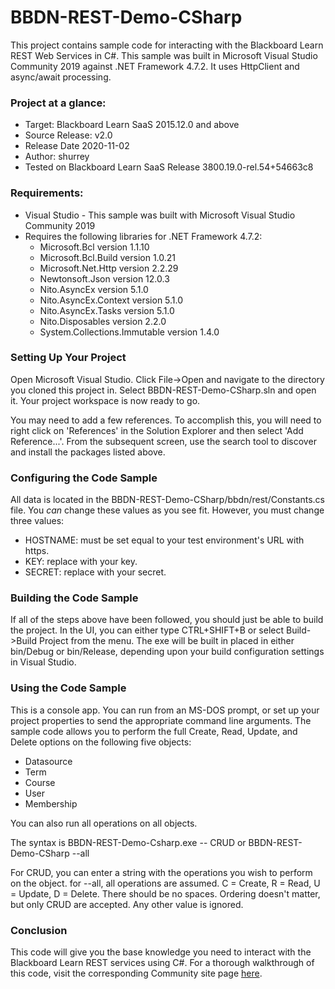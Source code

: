 # BBDN-REST-Demo-CSharp
This project contains sample code for interacting with the Blackboard Learn REST Web Services in C#. This sample was built in Microsoft Visual Studio Community 2019 against .NET Framework 4.7.2. It uses HttpClient and async/await processing.

### Project at a glance:
- Target: Blackboard Learn SaaS 2015.12.0 and above
- Source Release: v2.0
- Release Date  2020-11-02
- Author: shurrey
- Tested on Blackboard Learn SaaS Release 3800.19.0-rel.54+54663c8

### Requirements:
- Visual Studio - This sample was built with Microsoft Visual Studio Community 2019
- Requires the following libraries for .NET Framework 4.7.2:
  - Microsoft.Bcl version 1.1.10
  - Microsoft.Bcl.Build version 1.0.21
  - Microsoft.Net.Http version 2.2.29
  - Newtonsoft.Json version 12.0.3
  - Nito.AsyncEx version 5.1.0
  - Nito.AsyncEx.Context version 5.1.0
  - Nito.AsyncEx.Tasks version 5.1.0
  - Nito.Disposables version 2.2.0
  - System.Collections.Immutable version 1.4.0

### Setting Up Your Project
Open Microsoft Visual Studio. Click File->Open and navigate to the directory you cloned this project in. Select BBDN-REST-Demo-CSharp.sln and open it. Your project workspace is now ready to go.

You may need to add a few references. To accomplish this, you will need to right click on 'References' in the Solution Explorer and then select 'Add Reference...'. From the subsequent screen, use the search tool to discover and install the packages listed above.

### Configuring the Code Sample
All data is located in the BBDN-REST-Demo-CSharp/bbdn/rest/Constants.cs file. You <i>can</i> change these values as you see fit. However, you must change three values:
- HOSTNAME: must be set equal to your test environment's URL with https.
- KEY: replace <insert your key> with your key.
- SECRET: replace <insert your secret> with your secret.

### Building the Code Sample
If all of the steps above have been followed, you should just be able to build the project. In the UI, you can either type CTRL+SHIFT+B or select Build->Build Project from the menu. The exe will be built in placed in either bin/Debug or bin/Release, depending upon your build configuration settings in Visual Studio.

### Using the Code Sample
This is a console app. You can run from an MS-DOS prompt, or set up your project properties to send the appropriate command line arguments. The sample code allows you to perform the full Create, Read, Update, and Delete options on the following five objects:
- Datasource
- Term
- Course
- User
- Membership

You can also run all operations on all objects.

The syntax is BBDN-REST-Demo-Csharp.exe --<object> CRUD or BBDN-REST-Demo-CSharp --all

For CRUD, you can enter a string with the operations you wish to perform on the object. for --all, all operations are assumed. C = Create, R = Read, U = Update, D = Delete. There should be no spaces. Ordering doesn't matter, but only CRUD are accepted. Any other value is ignored.
	
### Conclusion
This code will give you the base knowledge you need to interact with the Blackboard Learn REST services using C#. For a thorough walkthrough of this code, visit the corresponding Community site page <a href="https://docs.blackboard.com/learn/REST/REST%20Demo%20Using%20CSharp.html" target="_blank">here</a>.
